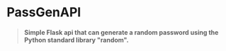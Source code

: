 # PassGenAPI

> #### Simple Flask api that can generate a random password using the Python standard library "random".
